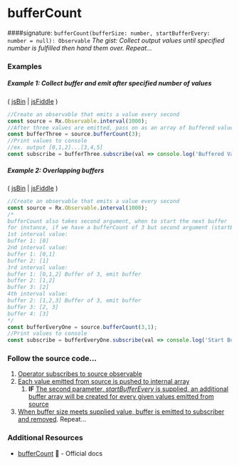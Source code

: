 # bufferCount
####signature: `bufferCount(bufferSize: number, startBufferEvery: number = null): Observable`
*The gist: Collect output values until specified number is fulfilled then hand them over. Repeat...*


### Examples

##### Example 1: Collect buffer and emit after specified number of values

( [jsBin](http://jsbin.com/suveqaromu/1/edit?js,console) | [jsFiddle](https://jsfiddle.net/btroncone/ky9myc5b/) )

```js
//Create an observable that emits a value every second
const source = Rx.Observable.interval(1000);
//After three values are emitted, pass on as an array of buffered values
const bufferThree = source.bufferCount(3);
//Print values to console
//ex. output [0,1,2]...[3,4,5]
const subscribe = bufferThree.subscribe(val => console.log('Buffered Values:', val));
```

##### Example 2: Overlapping buffers

( [jsBin](http://jsbin.com/kiloxiraya/1/edit?js,console) | [jsFiddle](https://jsfiddle.net/btroncone/3c67qcz1/) )

```js
//Create an observable that emits a value every second
const source = Rx.Observable.interval(1000);
/*
bufferCount also takes second argument, when to start the next buffer
for instance, if we have a bufferCount of 3 but second argument (startBufferEvery) of 1:
1st interval value:
buffer 1: [0]
2nd interval value:
buffer 1: [0,1]
buffer 2: [1]
3rd interval value:
buffer 1: [0,1,2] Buffer of 3, emit buffer
buffer 2: [1,2]
buffer 3: [2]
4th interval value:
buffer 2: [1,2,3] Buffer of 3, emit buffer
buffer 3: [2, 3]
buffer 4: [3]
*/
const bufferEveryOne = source.bufferCount(3,1);
//Print values to console
const subscribe = bufferEveryOne.subscribe(val => console.log('Start Buffer Every 1:', val));
```

### Follow the source code...
1. [Operator subscribes to source observable](https://github.com/ReactiveX/rxjs/blob/master/src/operator/bufferCount.ts#L59)
2. [Each value emitted from source is pushed to internal array](https://github.com/ReactiveX/rxjs/blob/master/src/operator/bufferCount.ts#L91)
    1. **IF** [The second parameter, *startBufferEvery* is supplied, an additional buffer array will be created for every given values emitted from source](https://github.com/ReactiveX/rxjs/blob/master/src/operator/bufferCount.ts#L85-L87)
3. [When buffer size meets supplied value, buffer is emitted to subscriber and removed](https://github.com/ReactiveX/rxjs/blob/master/src/operator/bufferCount.ts#L92-L100). Repeat...

### Additional Resources
* [bufferCount](http://reactivex.io/rxjs/class/es6/Observable.js~Observable.html#instance-method-bufferCount) :newspaper: - Official docs